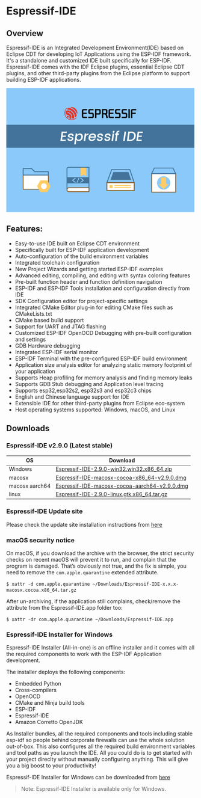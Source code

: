# Espressif-IDE

## Overview
Espressif-IDE is an Integrated Development Environment(IDE) based on Eclipse CDT for developing IoT Applications using the ESP-IDF framework. It's a standalone and customized IDE built specifically for ESP-IDF. Espressif-IDE comes with the IDF Eclipse plugins, essential Eclipse CDT plugins, and other third-party plugins from the Eclipse platform to support building ESP-IDF applications. 

![](images/espressifide_splash.bmp)

## Features:
- Easy-to-use IDE built on Eclipse CDT environment
- Specifically built for ESP-IDF application development
- Auto-configuration of the build environment variables
- Integrated toolchain configuration
- New Project Wizards and getting started ESP-IDF examples
- Advanced editing, compiling, and editing with syntax coloring features
- Pre-built function header and function definition navigation
- ESP-IDF and ESP-IDF Tools installation and configuration directly from IDE
- SDK Configuration editor for project-specific settings 
- Integrated CMake Editor plug-in for editing CMake files such as CMakeLists.txt
- CMake based build support
- Support for UART and JTAG flashing
- Customized ESP-IDF OpenOCD Debugging with pre-built configuration and settings
- GDB Hardware debugging
- Integrated ESP-IDF serial monitor
- ESP-IDF Terminal with the pre-configured ESP-IDF build environment
- Application size analysis editor for analyzing static memory footprint of your application
- Supports Heap profiling for memory analysis and finding memory leaks
- Supports GDB Stub debugging and Application level tracing
- Supports esp32,esp32s2, esp32s3 and esp32c3 chips
- English and Chinese language support for IDE
- Extensible IDE for other third-party plugins from Eclipse eco-system
- Host operating systems supported: Windows, macOS, and Linux 

## Downloads
### Espressif-IDE v2.9.0 (Latest stable)

| OS  | Download |
| ------------- | ------------- |
| Windows  | <a href ="https://dl.espressif.com/dl/idf-eclipse-plugin/ide/Espressif-IDE-2.9.0-win32.win32.x86_64.zip">Espressif-IDE-2.9.0-win32.win32.x86_64.zip</a>  |
| macosx | <a href ="https://dl.espressif.com/dl/idf-eclipse-plugin/ide/Espressif-IDE-macosx-cocoa-x86_64-v2.9.0.dmg">Espressif-IDE-macosx-cocoa-x86_64-v2.9.0.dmg</a>  |
| macosx aarch64| <a href ="https://dl.espressif.com/dl/idf-eclipse-plugin/ide/Espressif-IDE-macosx-cocoa-aarch64-v2.9.0.dmg">Espressif-IDE-macosx-cocoa-aarch64-v2.9.0.dmg</a>  |
| linux | <a href ="https://dl.espressif.com/dl/idf-eclipse-plugin/ide/Espressif-IDE-2.9.0-linux.gtk.x86_64.tar.gz">Espressif-IDE-2.9.0-linux.gtk.x86_64.tar.gz</a>  |

### Espressif-IDE Update site
Please check the update site installation instructions from <a href="https://github.com/espressif/idf-eclipse-plugin#installing-idf-plugin-using-update-site-url">here</a>

### macOS security notice
On macOS, if you download the archive with the browser, the strict security checks on recent macOS will prevent it to run, and complain that the program is damaged. That’s obviously not true, and the fix is simple, you need to remove the `com.apple.quarantine` extended attribute.
```
$ xattr -d com.apple.quarantine ~/Downloads/Espressif-IDE-x.x.x-macosx.cocoa.x86_64.tar.gz
```
After un-archiving, if the application still complains, check/remove the attribute from the Espressif-IDE.app folder too:
```
$ xattr -dr com.apple.quarantine ~/Downloads/Espressif-IDE.app
```
### Espressif-IDE Installer for Windows
Espressif-IDE Installer (All-in-one) is an offline installer and it comes with all the required components to work with the ESP-IDF Application development.

The installer deploys the following components:
- Embedded Python
- Cross-compilers
- OpenOCD
- CMake and Ninja build tools
- ESP-IDF
- Espressif-IDE
- Amazon Corretto OpenJDK

As Installer bundles, all the required components and tools including stable esp-idf so people behind corporate firewalls can use the whole solution out-of-box. This also configures all the required build environment variables and tool paths as you launch the IDE. All you could do is to get started with your project direclty without manually configuring anything. This will give you a big boost to your productivity!

Espressif-IDE Installer for Windows can be downloaded from <a href ="https://dl.espressif.com/dl/esp-idf/">here</a>

> Note: Espressif-IDE Installer is available only for Windows.
